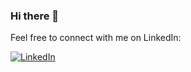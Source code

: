 ### Hi there 👋

Feel free to connect with me on LinkedIn:

[![LinkedIn](https://img.shields.io/badge/LinkedIn-YourName-blue?style=flat&logo=linkedin&labelColor=blue)](https://www.linkedin.com/in/jonathanbijl/)



<!--
**Bijl1/Bijl1** is a ✨ _special_ ✨ repository because its `README.md` (this file) appears on your GitHub profile.

Here are some ideas to get you started:

- 🔭 I’m currently working on ...
- 🌱 I’m currently learning ...
- 👯 I’m looking to collaborate on ...
- 🤔 I’m looking for help with ...
- 💬 Ask me about ...
- 📫 How to reach me: ...
- 😄 Pronouns: ...
- ⚡ Fun fact: ...
-->
